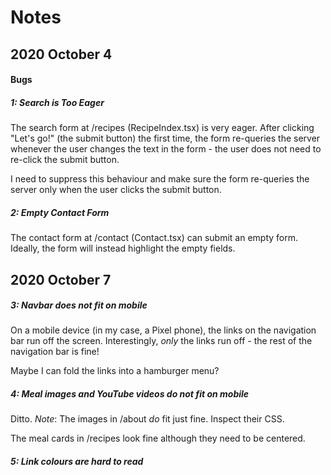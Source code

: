 # Notes

## 2020 October 4

#### Bugs

##### 1: Search is Too Eager

The search form at /recipes (RecipeIndex.tsx) is very eager. After clicking "Let's go!" (the submit button) the first time, the form re-queries the server whenever the user changes the text in the form - the user does not need to re-click the submit button.

I need to suppress this behaviour and make sure the form re-queries the server only when the user clicks the submit button.

##### 2: Empty Contact Form

The contact form at /contact (Contact.tsx) can submit an empty form. Ideally, the form will instead highlight the empty fields.

## 2020 October 7

##### 3: Navbar does not fit on mobile

On a mobile device (in my case, a Pixel phone), the links on the navigation bar run off the screen. Interestingly, *only* the links run off - the rest of the navigation bar is fine!

Maybe I can fold the links into a hamburger menu?

##### 4: Meal images and YouTube videos do not fit on mobile

Ditto.
*Note*: The images in /about *do* fit just fine. Inspect their CSS.

The meal cards in /recipes look fine although they need to be centered.

##### 5: Link colours are hard to read